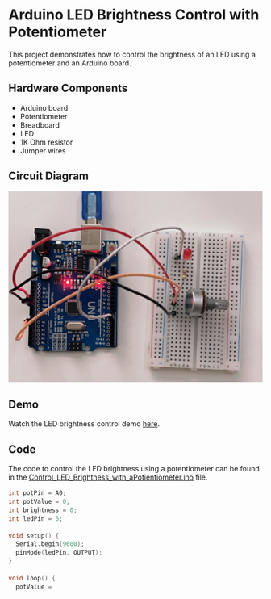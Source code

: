 # Arduino LED Brightness Control with Potentiometer

This project demonstrates how to control the brightness of an LED using a potentiometer and an Arduino board.

## Hardware Components

- Arduino board
- Potentiometer
- Breadboard
- LED
- 1K Ohm resistor
- Jumper wires

## Circuit Diagram

![Circuit Diagram](Set-Up.JPG)

## Demo

Watch the LED brightness control demo [here](https://github.com/shathalshehri/Control-LED-Brightness-Using-Potientiometer/blob/main/ControlLEDBrightnessDemo.MOV).

## Code

The code to control the LED brightness using a potentiometer can be found in the [Control_LED_Brightness_with_aPotientiometer.ino](Control_LED_Brightness_with_aPotientiometer.ino) file.

```cpp
int potPin = A0;
int potValue = 0;
int brightness = 0;
int ledPin = 6;

void setup() {
  Serial.begin(9600);
  pinMode(ledPin, OUTPUT);
}

void loop() {
  potValue =

